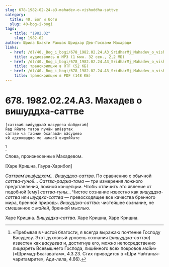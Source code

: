 ```yaml
---
slug: 678-1982-02-24-a3-mahadev-o-vishuddha-sattve
category:
  title: 40. Бог и боги
  slug: 40-bog-i-bogi
tags:
  - title: "1982.02"
    slug: 1982-02
author: Шрила Бхакти Ракшак Шридхар Дев-Госвами Махарадж
links:
  - href: /dl/40._Bog_i_bogi/678_1982.02.24.A3_SridharMj_Mahadev_o_vishuddha-sattve.mp3
    title: аудиозапись в MP3 (1 мин. 32 сек., 2,2 МБ)
  - href: /dl/40._Bog_i_bogi/678_1982.02.24.A3_SridharMj_Mahadev_o_vishuddha-sattve.rtf
    title: транскрипцию в RTF (52 КБ)
  - href: /dl/40._Bog_i_bogi/678_1982.02.24.A3_SridharMj_Mahadev_o_vishuddha-sattve.pdf
    title: транскрипцию в PDF (148 КБ)
---
```


# 678. 1982.02.24.А3. Махадев о вишуддха-саттве

    [саттвам̇ виш́уддхам̇ васудева-ш́абдитам̇]
    йад ӣйате татра пума̄н апа̄вр̣тах̣
    саттве ча тасмин бхагава̄н ва̄судево
    хй адхокш̣аджо ме намаса̄ видхӣйате
[^_ftn1]

Слова, произнесенные Махадевом.

[Харе Кришна, Гаура-Харибол]

*Саттвам̇ виш́уддхам̇… Вишуддха-саттва*. По сравнению с обычной *саттва-гуной…* *Саттва-раджа-тама* — три измерения ложного представления, ложной концепции. Чтобы отличить это явление от подобной [ему] *саттва-гуны…* Чистое сознание известно как *вишуддха-саттва* или *шуддха-саттва* — превосходящее все качества бренного мира, бренной природы. *Вишуддха-саттва*: чистейшее сознание, не смешанное с *майей*, бренной мыслью.

Харе Кришна. *Вишуддха-саттва*. Харе Кришна, Харе Кришна.



[^_ftn1]: «Пребывая в чистой благости, я всегда выражаю почтение Господу Васудеву. Этот духовный уровень сознания (*вишуддха-саттва*) известен как *васудева* и, достигнув его, можно непосредственно лицезреть Всевышнего Господа, лишённого всех покровов *майи*» («Шримад-Бхагаватам», 4.3.23. Стих приводится в «Шри Чайтанья-чаритамрите», Ади-лила, 4.66).

